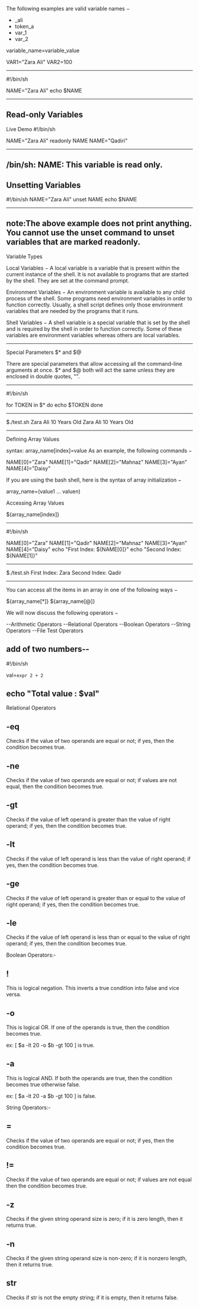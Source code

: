 The following examples are valid variable names −

- _ali
- token_a
- var_1
- var_2

variable_name=variable_value

VAR1="Zara Ali"
VAR2=100

------------

#!/bin/sh

NAME="Zara Ali"
echo $NAME

-------------

Read-only Variables
-----------

Live Demo
#!/bin/sh

NAME="Zara Ali"
readonly NAME
NAME="Qadiri"

-------------

/bin/sh: NAME: This variable is read only.
-------------

Unsetting Variables
------------

#!/bin/sh
NAME="Zara Ali"
unset NAME
echo $NAME

-----------
note:The above example does not print anything. You cannot use the unset command to unset variables that are marked readonly.
------------------

Variable Types

Local Variables − A local variable is a variable that is present within the current instance of the shell. It is not available to programs that are started by the shell. They are set at the command prompt.

Environment Variables − An environment variable is available to any child process of the shell. Some programs need environment variables in order to function correctly. Usually, a shell script defines only those environment variables that are needed by the programs that it runs.

Shell Variables − A shell variable is a special variable that is set by the shell and is required by the shell in order to function correctly. Some of these variables are environment variables whereas others are local variables.

-----------------------------
Special Parameters $* and $@

There are special parameters that allow accessing all the command-line arguments at once. $* and $@ both will act the same unless they are enclosed in double quotes, "".

-------------------------

#!/bin/sh

for TOKEN in $*
do
   echo $TOKEN
done

---

$./test.sh Zara Ali 10 Years Old
Zara
Ali
10
Years
Old

----------------------------

Defining Array Values

syntax:
	array_name[index]=value
As an example, the following commands −

NAME[0]="Zara"
NAME[1]="Qadir"
NAME[2]="Mahnaz"
NAME[3]="Ayan"
NAME[4]="Daisy"

If you are using the bash shell, here is the syntax of array initialization −

array_name=(value1 ... valuen)

Accessing Array Values

${array_name[index]}

----------------------------------

#!/bin/sh

NAME[0]="Zara"
NAME[1]="Qadir"
NAME[2]="Mahnaz"
NAME[3]="Ayan"
NAME[4]="Daisy"
echo "First Index: ${NAME[0]}"
echo "Second Index: ${NAME[1]}"

---------------------------------
$./test.sh
First Index: Zara
Second Index: Qadir

-------------------------------------

You can access all the items in an array in one of the following ways −

${array_name[*]}
${array_name[@]}

We will now discuss the following operators −

--Arithmetic Operators
--Relational Operators
--Boolean Operators
--String Operators
--File Test Operators

add of two numbers--
----------------------

#!/bin/sh

val=`expr 2 + 2`

echo "Total value : $val"
-------------------------

Relational Operators

-eq
----------
Checks if the value of two operands are equal or not; if yes, then the condition becomes true.

-ne
----------
Checks if the value of two operands are equal or not; if values are not equal, then the condition becomes true.

-gt
-----------
Checks if the value of left operand is greater than the value of right operand; if yes, then the condition becomes true.

-lt
----------
Checks if the value of left operand is less than the value of right operand; if yes, then the condition becomes true.

-ge
---------
Checks if the value of left operand is greater than or equal to the value of right operand; if yes, then the condition becomes true.

-le
--------
Checks if the value of left operand is less than or equal to the value of right operand; if yes, then the condition becomes true.

Boolean Operators:-

 !
-------
This is logical negation. This inverts a true condition into false and vice versa.

 -o
------
This is logical OR. If one of the operands is true, then the condition becomes true.	

ex:
[ $a -lt 20 -o $b -gt 100 ] is true.


-a	
------
This is logical AND. If both the operands are true, then the condition becomes true otherwise false.

ex:
[ $a -lt 20 -a $b -gt 100 ] is false.


String Operators:-

 =
----
Checks if the value of two operands are equal or not; if yes, then the condition becomes true.


 !=
-----
Checks if the value of two operands are equal or not; if values are not equal then the condition becomes true.

 -z
------
Checks if the given string operand size is zero; if it is zero length, then it returns true.

 -n 
------
Checks if the given string operand size is non-zero; if it is nonzero length, then it returns true.

str 
------
Checks if str is not the empty string; if it is empty, then it returns false.

